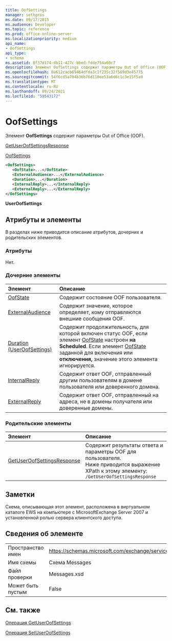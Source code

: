 ```yaml
---
title: OofSettings
manager: sethgros
ms.date: 09/17/2015
ms.audience: Developer
ms.topic: reference
ms.prod: office-online-server
ms.localizationpriority: medium
api_name:
- OofSettings
api_type:
- schema
ms.assetid: 8f37d174-db11-427c-bbed-fdde754a60c7
description: Элемент OofSettings содержит параметры Out of Office (OOF).
ms.openlocfilehash: 0a612cacb69464dfda3c1f235c32f569d3e45775
ms.sourcegitcommit: 54f6cd5a704b36b76d110ee53a6d6c1c3e15f5a9
ms.translationtype: MT
ms.contentlocale: ru-RU
ms.lasthandoff: 09/24/2021
ms.locfileid: "59543172"
---
```

# <a name="oofsettings"></a>OofSettings

Элемент **OofSettings** содержит параметры Out of Office (OOF). 
  
[GetUserOofSettingsResponse](getuseroofsettingsresponse.md)
  
[OofSettings](oofsettings.md)
  
```xml
<OofSettings>
   <OofState>...</OofState>
   <ExternalAudience>...</ExternalAudience>
   <Duration>...</Duration>
   <InternalReply>...</InternalReply>
   <ExternalReply>...</ExternalReply>
</OofSettings>
```

 **UserOofSettings**
## <a name="attributes-and-elements"></a>Атрибуты и элементы

В разделах ниже приводится описание атрибутов, дочерних и родительских элементов.
  
### <a name="attributes"></a>Атрибуты

Нет.
  
### <a name="child-elements"></a>Дочерние элементы

|**Элемент**|**Описание**|
|:-----|:-----|
|[OofState](oofstate.md) <br/> |Содержит состояние OOF пользователя.  <br/> |
|[ExternalAudience](externalaudience.md) <br/> |Содержит значение, которое определяет, кому отправляются внешние сообщения OOF.  <br/> |
|[Duration (UserOofSettings)](duration-useroofsettings.md) <br/> |Содержит продолжительность, для которой включен статус OOF, если элемент [OofState](oofstate.md) настроен **на Scheduled**. Если элемент [OofState](oofstate.md) заданной для включения или **отключения,** значение этого элемента игнорируется.   <br/> |
|[InternalReply](internalreply.md) <br/> |Содержит ответ OOF, отправленный другим пользователям в домене пользователя или доверенного домена.  <br/> |
|[ExternalReply](externalreply.md) <br/> |Содержит ответ OOF, отправленный на адреса, не в домены получателя или доверенные домены.  <br/> |
   
### <a name="parent-elements"></a>Родительские элементы

|**Элемент**|**Описание**|
|:-----|:-----|
|[GetUserOofSettingsResponse](getuseroofsettingsresponse.md) <br/> |Содержит результаты ответа и параметры OOF для пользователя.  <br/> Ниже приводится выражение XPath к этому элементу:  <br/>  `/GetUserOofSettingsResponse` <br/> |
   
## <a name="remarks"></a>Заметки

Схема, описывающая этот элемент, расположена в виртуальном каталоге EWS на компьютере с MicrosoftExchange Server 2007 и установленной ролью сервера клиентского доступа.
  
## <a name="element-information"></a>Сведения об элементе

|||
|:-----|:-----|
|Пространство имен  <br/> |https://schemas.microsoft.com/exchange/services/2006/messages  <br/> |
|Имя схемы  <br/> |Схема Messages  <br/> |
|Файл проверки  <br/> |Messages.xsd  <br/> |
|Может быть пустым  <br/> |False  <br/> |
   
## <a name="see-also"></a>См. также



[Операция GetUserOofSettings](getuseroofsettings-operation.md)
  
[Операция SetUserOofSettings](setuseroofsettings-operation.md)

